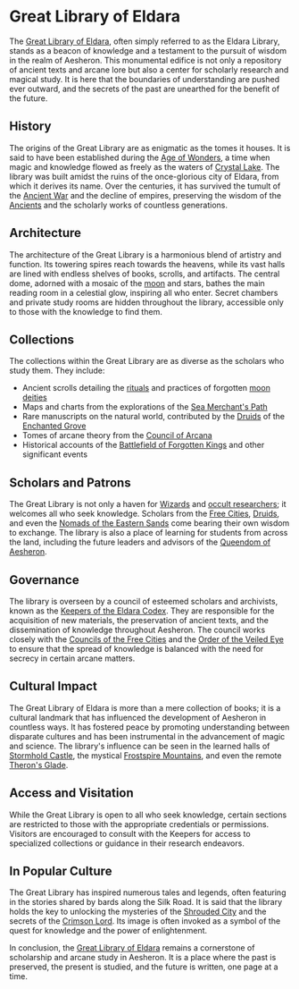 # Great Library of Eldara

The [Great Library of Eldara](Great%20Library%20of%20Eldara.md), often simply referred to as the Eldara Library, stands as a beacon of knowledge and a testament to the pursuit of wisdom in the realm of Aesheron. This monumental edifice is not only a repository of ancient texts and arcane lore but also a center for scholarly research and magical study. It is here that the boundaries of understanding are pushed ever outward, and the secrets of the past are unearthed for the benefit of the future.

## History

The origins of the Great Library are as enigmatic as the tomes it houses. It is said to have been established during the [Age of Wonders](Age%20of%20Wonders.md), a time when magic and knowledge flowed as freely as the waters of [Crystal Lake](Crystal%20Lake.md). The library was built amidst the ruins of the once-glorious city of Eldara, from which it derives its name. Over the centuries, it has survived the tumult of the [Ancient War](Ancient%20War.md) and the decline of empires, preserving the wisdom of the [Ancients](Ancients.md) and the scholarly works of countless generations.

## Architecture

The architecture of the Great Library is a harmonious blend of artistry and function. Its towering spires reach towards the heavens, while its vast halls are lined with endless shelves of books, scrolls, and artifacts. The central dome, adorned with a mosaic of the [moon](moon.md) and stars, bathes the main reading room in a celestial glow, inspiring all who enter. Secret chambers and private study rooms are hidden throughout the library, accessible only to those with the knowledge to find them.

## Collections

The collections within the Great Library are as diverse as the scholars who study them. They include:

- Ancient scrolls detailing the [rituals](rituals.md) and practices of forgotten [moon deities](moon%20deities.md)
- Maps and charts from the explorations of the [Sea Merchant's Path](Sea%20Merchant's%20Path.md)
- Rare manuscripts on the natural world, contributed by the [Druids](Druids.md) of the [Enchanted Grove](Enchanted%20Grove.md)
- Tomes of arcane theory from the [Council of Arcana](Council%20of%20Arcana.md)
- Historical accounts of the [Battlefield of Forgotten Kings](Battlefield%20of%20Forgotten%20Kings.md) and other significant events

## Scholars and Patrons

The Great Library is not only a haven for [Wizards](Wizards.md) and [occult researchers](occult%20researchers.md); it welcomes all who seek knowledge. Scholars from the [Free Cities](Free%20Cities.md), [Druids](Druids.md), and even the [Nomads of the Eastern Sands](Nomads%20of%20the%20Eastern%20Sands.md) come bearing their own wisdom to exchange. The library is also a place of learning for students from across the land, including the future leaders and advisors of the [Queendom of Aesheron](Queendom%20of%20Aesheron.md).

## Governance

The library is overseen by a council of esteemed scholars and archivists, known as the [Keepers of the Eldara Codex](Keepers%20of%20the%20Eldara%20Codex.md). They are responsible for the acquisition of new materials, the preservation of ancient texts, and the dissemination of knowledge throughout Aesheron. The council works closely with the [Councils of the Free Cities](Councils%20of%20the%20Free%20Cities.md) and the [Order of the Veiled Eye](Order%20of%20the%20Veiled%20Eye.md) to ensure that the spread of knowledge is balanced with the need for secrecy in certain arcane matters.

## Cultural Impact

The Great Library of Eldara is more than a mere collection of books; it is a cultural landmark that has influenced the development of Aesheron in countless ways. It has fostered peace by promoting understanding between disparate cultures and has been instrumental in the advancement of magic and science. The library's influence can be seen in the learned halls of [Stormhold Castle](Stormhold%20Castle.md), the mystical [Frostspire Mountains](Frostspire%20Mountains.md), and even the remote [Theron's Glade](Theron's%20Glade.md).

## Access and Visitation

While the Great Library is open to all who seek knowledge, certain sections are restricted to those with the appropriate credentials or permissions. Visitors are encouraged to consult with the Keepers for access to specialized collections or guidance in their research endeavors.

## In Popular Culture

The Great Library has inspired numerous tales and legends, often featuring in the stories shared by bards along the Silk Road. It is said that the library holds the key to unlocking the mysteries of the [Shrouded City](Shrouded%20City.md) and the secrets of the [Crimson Lord](Crimson%20Lord.md). Its image is often invoked as a symbol of the quest for knowledge and the power of enlightenment.

In conclusion, the [Great Library of Eldara](Great%20Library%20of%20Eldara.md) remains a cornerstone of scholarship and arcane study in Aesheron. It is a place where the past is preserved, the present is studied, and the future is written, one page at a time.